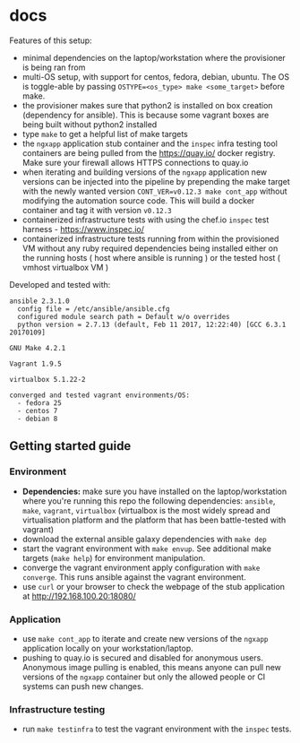 # docs

Features of this setup:
- minimal dependencies on the laptop/workstation where the provisioner is being ran from
- multi-OS setup, with support for centos, fedora, debian, ubuntu. The OS is toggle-able by passing `OSTYPE=<os_type> make <some_target>` before make.
- the provisioner makes sure that python2 is installed on box creation (dependency for ansible). This is because some vagrant boxes are being built without python2 installed
- type `make` to get a helpful list of make targets
- the `ngxapp` application stub container and the `inspec` infra testing tool containers are being pulled from the https://quay.io/ docker registry. Make sure your firewall allows HTTPS connections to quay.io
- when iterating and building versions of the `ngxapp` application new versions can be injected into the pipeline by prepending the make target with the newly wanted version `CONT_VER=v0.12.3 make cont_app` without modifying the automation source code. This will build a docker container and tag it with version `v0.12.3`
- containerized infrastructure tests with using the chef.io `inspec` test harness - https://www.inspec.io/
- containerized infrastructure tests running from within the provisioned VM without any ruby required dependencies being installed either on the running hosts ( host where ansible is running ) or the tested host ( vmhost virtualbox VM )

Developed and tested with:
```
ansible 2.3.1.0
  config file = /etc/ansible/ansible.cfg
  configured module search path = Default w/o overrides
  python version = 2.7.13 (default, Feb 11 2017, 12:22:40) [GCC 6.3.1 20170109]

GNU Make 4.2.1

Vagrant 1.9.5

virtualbox 5.1.22-2

converged and tested vagrant environments/OS:
  - fedora 25
  - centos 7
  - debian 8
```


## Getting started guide

### Environment
- **Dependencies:** make sure you have installed on the laptop/workstation where you're running this repo the following dependencies: `ansible`, `make`, `vagrant`, `virtualbox` (virtualbox is the most widely spread and virtualisation platform and the platform that has been battle-tested with vagrant)
- download the external ansible galaxy dependencies with `make dep`
- start the vagrant environment with `make envup`. See additional make targets (`make help`) for environment manipulation.
- converge the vagrant environment apply configuration with `make converge`. This runs ansible against the vagrant environment.
- use `curl` or your browser to check the webpage of the stub application at http://192.168.100.20:18080/

### Application
- use `make cont_app` to iterate and create new versions of the `ngxapp` application locally on your workstation/laptop.
- pushing to quay.io is secured and disabled for anonymous users. Anonymous image pulling is enabled, this means anyone can pull new versions of the `ngxapp` container but only the allowed people or CI systems can push new changes.

### Infrastructure testing
- run `make testinfra` to test the vagrant environment with the `inspec` tests.
